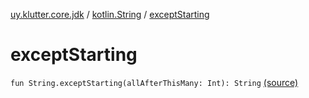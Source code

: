 [uy.klutter.core.jdk](../index.md) / [kotlin.String](index.md) / [exceptStarting](.)


# exceptStarting
<code>fun String.exceptStarting(allAfterThisMany: Int): String</code> [(source)](https://github.com/kohesive/klutter/blob/master/core-jdk6/src/main/kotlin/uy/klutter/core/jdk/Strings.kt#L7)<br/>

